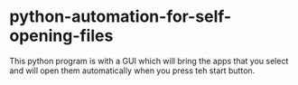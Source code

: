 # python-automation-for-self-opening-files
This python program is with a GUI which will bring the apps that you select and will open them automatically when you press teh start button.
